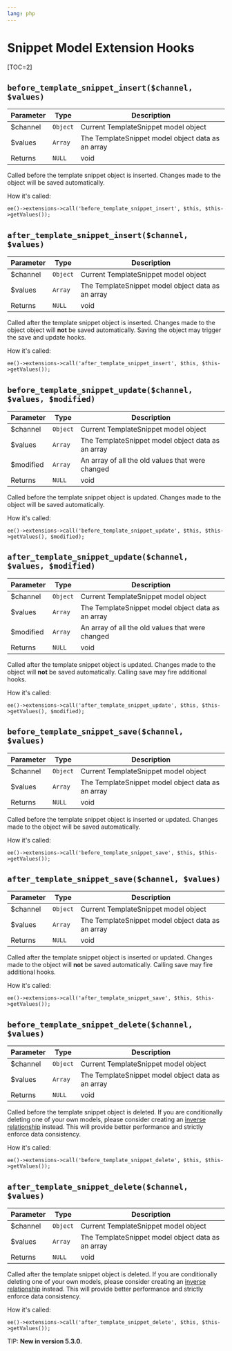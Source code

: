 ```yaml
---
lang: php
---
```


<!--
    This source file is part of the open source project
    ExpressionEngine User Guide (https://github.com/ExpressionEngine/ExpressionEngine-User-Guide)

    @link      https://expressionengine.com/
    @copyright Copyright (c) 2003-2020, Packet Tide, LLC (https://packettide.com)
    @license   https://expressionengine.com/license Licensed under Apache License, Version 2.0
-->

# Snippet Model Extension Hooks

[TOC=2]

## `before_template_snippet_insert($channel, $values)`

| Parameter | Type     | Description                                       |
| --------- | -------- | --------------------------------------------------|
| \$channel | `Object` | Current TemplateSnippet model object              |
| \$values  | `Array`  | The TemplateSnippet model object data as an array |
| Returns   | `NULL`   | void                                              |

Called before the template snippet object is inserted. Changes made to the object will be saved automatically.

How it's called:

    ee()->extensions->call('before_template_snippet_insert', $this, $this->getValues());

## `after_template_snippet_insert($channel, $values)`

| Parameter | Type     | Description                                       |
| --------- | -------- | --------------------------------------------------|
| \$channel | `Object` | Current TemplateSnippet model object              |
| \$values  | `Array`  | The TemplateSnippet model object data as an array |
| Returns   | `NULL`   | void                                              |

Called after the template snippet object is inserted. Changes made to the object object will **not** be saved automatically. Saving the object may trigger the save and update hooks.

How it's called:

    ee()->extensions->call('after_template_snippet_insert', $this, $this->getValues());

## `before_template_snippet_update($channel, $values, $modified)`

| Parameter  | Type     | Description                                      |
| ---------- | -------- | -------------------------------------------------|
| \$channel  | `Object` | Current TemplateSnippet model object             |
| \$values   | `Array`  | The TemplateSnippet model object data as an array|
| \$modified | `Array`  | An array of all the old values that were changed |
| Returns    | `NULL`   | void                                             |

Called before the template snippet object is updated. Changes made to the object will be saved automatically.

How it's called:

    ee()->extensions->call('before_template_snippet_update', $this, $this->getValues(), $modified);

## `after_template_snippet_update($channel, $values, $modified)`

| Parameter  | Type     | Description                                      |
| ---------- | -------- | -------------------------------------------------|
| \$channel  | `Object` | Current TemplateSnippet model object             |
| \$values   | `Array`  | The TemplateSnippet model object data as an array|
| \$modified | `Array`  | An array of all the old values that were changed |
| Returns    | `NULL`   | void                                             |

Called after the template snippet object is updated. Changes made to the object will **not** be saved automatically. Calling save may fire additional hooks.

How it's called:

    ee()->extensions->call('after_template_snippet_update', $this, $this->getValues(), $modified);

## `before_template_snippet_save($channel, $values)`

| Parameter | Type     | Description                                       |
| --------- | -------- | --------------------------------------------------|
| \$channel | `Object` | Current TemplateSnippet model object              |
| \$values  | `Array`  | The TemplateSnippet model object data as an array |
| Returns   | `NULL`   | void                                              |

Called before the template snippet object is inserted or updated. Changes made to the object will be saved automatically.

How it's called:

    ee()->extensions->call('before_template_snippet_save', $this, $this->getValues());

## `after_template_snippet_save($channel, $values)`

| Parameter | Type     | Description                                       |
| --------- | -------- | --------------------------------------------------|
| \$channel | `Object` | Current TemplateSnippet model object              |
| \$values  | `Array`  | The TemplateSnippet model object data as an array |
| Returns   | `NULL`   | void                                              |

Called after the template snippet object is inserted or updated. Changes made to the object will **not** be saved automatically. Calling save may fire additional hooks.

How it's called:

    ee()->extensions->call('after_template_snippet_save', $this, $this->getValues());

## `before_template_snippet_delete($channel, $values)`

| Parameter | Type     | Description                                       |
| --------- | -------- | --------------------------------------------------|
| \$channel | `Object` | Current TemplateSnippet model object              |
| \$values  | `Array`  | The TemplateSnippet model object data as an array |
| Returns   | `NULL`   | void                                              |

Called before the template snippet object is deleted. If you are conditionally deleting one of your own models, please consider creating an [inverse relationship](development/services/model/relating-models.md#inverse-relationships) instead. This will provide better performance and strictly enforce data consistency.

How it's called:

    ee()->extensions->call('before_template_snippet_delete', $this, $this->getValues());

## `after_template_snippet_delete($channel, $values)`

| Parameter | Type     | Description                                       |
| --------- | -------- | --------------------------------------------------|
| \$channel | `Object` | Current TemplateSnippet model object              |
| \$values  | `Array`  | The TemplateSnippet model object data as an array |
| Returns   | `NULL`   | void                                              |

Called after the template snippet object is deleted. If you are conditionally deleting one of your own models, please consider creating an [inverse relationship](development/services/model/relating-models.md#inverse-relationships) instead. This will provide better performance and strictly enforce data consistency.

How it's called:

    ee()->extensions->call('after_template_snippet_delete', $this, $this->getValues());

TIP: **New in version 5.3.0.**
